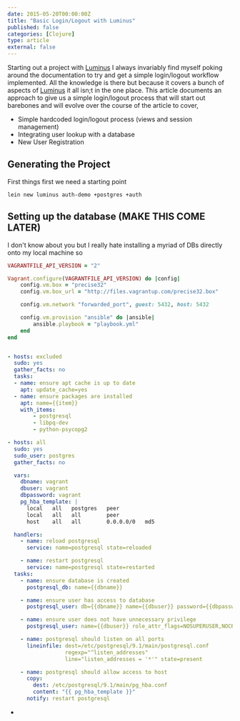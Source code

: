 ```yaml
---
date: 2015-05-20T00:00:00Z
title: "Basic Login/Logout with Luminus"
published: false
categories: [Clojure]
type: article
external: false
---
```


Starting out a project with [Luminus](http://luminusweb.net) I always invariably find myself poking around the documentation to try and get a simple login/logout workflow implemented.  All the knowledge is there but because it covers a bunch of aspects of  [Luminus](http://luminusweb.net) it all isn;t in the one place.  This article documents an approach to give us a simple login/logout process that will start out barebones and will evolve over the course of the article to cover,

- Simple hardcoded login/logout process (views and session management)
- Integrating user lookup with a database
- New User Registration

## Generating the Project

First things first we need a starting point

    lein new luminus auth-demo +postgres +auth

## Setting up the database (MAKE THIS COME LATER)

I don't know about you but I really hate installing a myriad of DBs directly onto my local machine so 

```ruby
VAGRANTFILE_API_VERSION = "2"

Vagrant.configure(VAGRANTFILE_API_VERSION) do |config|
    config.vm.box = "precise32"
    config.vm.box_url = "http://files.vagrantup.com/precise32.box"

    config.vm.network "forwarded_port", guest: 5432, host: 5432

    config.vm.provision "ansible" do |ansible|
        ansible.playbook = "playbook.yml"
    end
end
```

```yml

- hosts: excluded
  sudo: yes
  gather_facts: no
  tasks:
  - name: ensure apt cache is up to date
    apt: update_cache=yes
  - name: ensure packages are installed
    apt: name={{item}}
    with_items:
        - postgresql
        - libpq-dev
        - python-psycopg2

- hosts: all
  sudo: yes
  sudo_user: postgres
  gather_facts: no

  vars:
    dbname: vagrant
    dbuser: vagrant
    dbpassword: vagrant
    pg_hba_template: |
      local   all   postgres   peer
      local   all   all        peer
      host    all   all        0.0.0.0/0   md5

  handlers:
    - name: reload postgresql
      service: name=postgresql state=reloaded

    - name: restart postgresql
      service: name=postgresql state=restarted
  tasks:
    - name: ensure database is created
      postgresql_db: name={{dbname}}

    - name: ensure user has access to database
      postgresql_user: db={{dbname}} name={{dbuser}} password={{dbpassword}} priv=ALL

    - name: ensure user does not have unnecessary privilege
      postgresql_user: name={{dbuser}} role_attr_flags=NOSUPERUSER,NOCREATEDB

    - name: postgresql should listen on all ports
      lineinfile: dest=/etc/postgresql/9.1/main/postgresql.conf
                  regexp="^listen_addresses"
                  line="listen_addresses = '*'" state=present

    - name: postgresql should allow access to host
      copy:
        dest: /etc/postgresql/9.1/main/pg_hba.conf
        content: "{{ pg_hba_template }}"
      notify: restart postgresql
```

- 